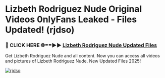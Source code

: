 # Lizbeth Rodriguez Nude Original Videos 0nlyFans Leaked - Files Updated! (rjdso)

<h3>🔴 CLICK HERE 🌐==►► <a href="https://tinyurl.com/5h6xmrr3" rel="nofollow">Lizbeth Rodriguez Nude Updated Files</a></h3>

Get Lizbeth Rodriguez Nude and all content. Now you can access all videos and pictures of Lizbeth Rodriguez Nude. New Updated Files 2025!

[![rjdso](https://i.imgur.com/KVD873Z.gif)](https://tinyurl.com/5h6xmrr3)
